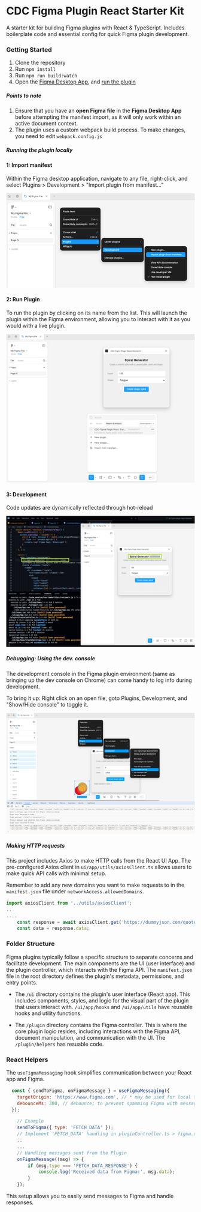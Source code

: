 # CDC Figma Plugin React Starter Kit

 A starter kit for building Figma plugins with React & TypeScript. Includes boilerplate code and essential config for quick Figma plugin development. 


 ### Getting Started

 1. Clone the repository
 2. Run `npm install`
 3. Run `npm run build:watch`
 4. Open the [Figma Desktop App](https://www.figma.com/downloads/), and [run the plugin](#running-the-plugin-locally)


 ##### Points to note

 1. Ensure that you have an **open Figma file** in the **Figma Desktop App** before attempting the manifest import, as it will only work within an active document context.
 2. The plugin uses a custom webpack build process. To make changes, you need to edit `webpack.config.js`

##### Running the plugin locally

<!-- tabs:start -->

#### **1: Import manifest**

Within the Figma desktop application, navigate to any file, right-click, and select Plugins > Development > "Import plugin from manifest..."

![Image](assets/figma-plugin-dev.png)

#### **2: Run Plugin**

To run the plugin by clicking on its name from the list. This will launch the plugin within the Figma environment, allowing you to interact with it as you would with a live plugin.

![Image](assets/figma-plugin-dev-open.png)

#### **3: Development**

Code updates are dynamically reflected through hot-reload

![Hot-reloading](assets/figma-plugin-dev-hotreload.png)

<!-- tabs:end -->

##### Debugging: Using the dev. console
 The development console in the Figma plugin environment (same as bringing up the dev console on Chrome) can come handy to log info during development. 

 To bring it up: Right click on an open file, goto Plugins, Development, and "Show/Hide console" to toggle it. 

![Figma Dev Console](assets/figma-plugin-dev-console.png)


##### Making HTTP requests


This project includes Axios to make HTTP calls from the React UI App. The pre-configured Axios client in `ui/app/utils/axiosClient.ts` allows users to make quick API calls with minimal setup. 

Remember to add any new domains you want to make requests to in the `manifest.json` file under `networkAccess.allowedDomains`.

`````js
import axiosClient from '../utils/axiosClient';
..
....
    const response = await axiosClient.get('https://dummyjson.com/quotes/random');
    const data = response.data;
`````



 ### Folder Structure

Figma plugins typically follow a specific structure to separate concerns and facilitate development. The main components are the UI (user interface) and the plugin controller, which interacts with the Figma API. The `manifest.json` file in the root directory defines the plugin's metadata, permissions, and entry points.

- The `/ui` directory contains the plugin's user interface (React app). This includes components, styles, and logic for the visual part of the plugin that users interact with. `/ui/app/hooks` and `/ui/app/utils` have reusable hooks and utility functions.

- The `/plugin` directory contains the Figma controller. This is where the core plugin logic resides, including interactions with the Figma API, document manipulation, and communication with the UI. The `/plugin/helpers` has resuable code.




### React Helpers

The `useFigmaMessaging` hook simplifies communication between your React app and Figma.

`````js
  const { sendToFigma, onFigmaMessage } = useFigmaMessaging({
    targetOrigin: 'https://www.figma.com', // * may be used for local testing, less secure
    debounceMs: 300, // debounce; to prevent spamming Figma with messages
  });
``````

````js
    // Example
    sendToFigma({ type: 'FETCH_DATA' });
    // Implement 'FETCH_DATA' handling in pluginController.ts > figma.ui.onmessage
    ..
    ...
    // Handling messages sent from the Plugin
    onFigmaMessage((msg) => {
        if (msg.type === 'FETCH_DATA_RESPONSE') {
            console.log('Received data from Figma:', msg.data);
        }
    });
````
This setup allows you to easily send messages to Figma and handle responses.